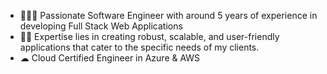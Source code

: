 <!--
**chetansb77/chetansb77** is a ✨ _special_ ✨ repository because its `README.md` (this file) appears on your GitHub profile.

Here are some ideas to get you started:

- 🔭 I’m currently working on ...
- 🌱 I’m currently learning ...
- 👯 I’m looking to collaborate on ...
- 🤔 I’m looking for help with ...
- 💬 Ask me about ...
- 📫 How to reach me: ...
- 😄 Pronouns: ...
- ⚡ Fun fact: ...
-->

- 👷🏻‍♂️ Passionate Software Engineer with around 5 years of experience in developing Full Stack Web Applications
- 💪🏻 Expertise lies in creating robust, scalable, and user-friendly applications that cater to the specific needs of my clients.
- ☁ Cloud Certified Engineer in Azure & AWS
